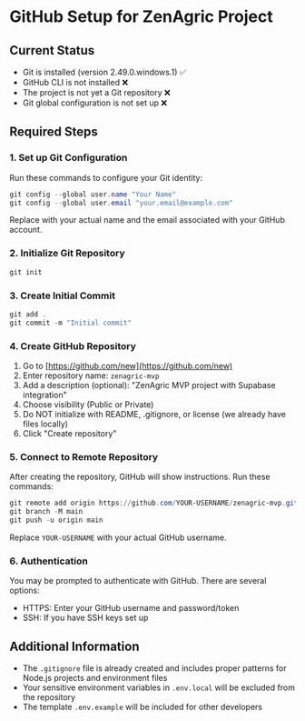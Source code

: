# GitHub Setup for ZenAgric Project

## Current Status
- Git is installed (version 2.49.0.windows.1) ✅
- GitHub CLI is not installed ❌
- The project is not yet a Git repository ❌
- Git global configuration is not set up ❌

## Required Steps

### 1. Set up Git Configuration
Run these commands to configure your Git identity:
```powershell
git config --global user.name "Your Name"
git config --global user.email "your.email@example.com"
```
Replace with your actual name and the email associated with your GitHub account.

### 2. Initialize Git Repository
```powershell
git init
```

### 3. Create Initial Commit
```powershell
git add .
git commit -m "Initial commit"
```

### 4. Create GitHub Repository
1. Go to [https://github.com/new](https://github.com/new)
2. Enter repository name: `zenagric-mvp`
3. Add a description (optional): "ZenAgric MVP project with Supabase integration"
4. Choose visibility (Public or Private)
5. Do NOT initialize with README, .gitignore, or license (we already have files locally)
6. Click "Create repository"

### 5. Connect to Remote Repository
After creating the repository, GitHub will show instructions. Run these commands:
```powershell
git remote add origin https://github.com/YOUR-USERNAME/zenagric-mvp.git
git branch -M main
git push -u origin main
```
Replace `YOUR-USERNAME` with your actual GitHub username.

### 6. Authentication
You may be prompted to authenticate with GitHub. There are several options:
- HTTPS: Enter your GitHub username and password/token
- SSH: If you have SSH keys set up

## Additional Information
- The `.gitignore` file is already created and includes proper patterns for Node.js projects and environment files
- Your sensitive environment variables in `.env.local` will be excluded from the repository
- The template `.env.example` will be included for other developers
